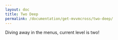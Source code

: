 ```yaml
---
layout: doc
title: Two Deep
permalink: /documentation/get-mvvmcross/two-deep/
---
```

Diving away in the menus, current level is two!